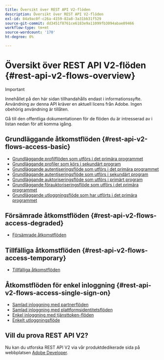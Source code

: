 ```yaml
---
title: Översikt över REST API V2-flöden
description: Översikt över REST API V2-flöden
exl-id: 84a9ac0f-c26a-4159-82a8-3a31bb31f529
source-git-commit: dd3451f8761ce6183e9a11099fb3094abae09466
workflow-type: tm+mt
source-wordcount: '170'
ht-degree: 0%

---
```


# Översikt över REST API V2-flöden {#rest-api-v2-flows-overview}

>[!IMPORTANT]
>
> Innehållet på den här sidan tillhandahålls endast i informationssyfte. Användning av denna API kräver en aktuell licens från Adobe. Ingen obehörig användning är tillåten.

Gå till den offentliga dokumentationen för de flöden du är intresserad av i listan nedan för att komma igång.

## Grundläggande åtkomstflöden {#rest-api-v2-flows-access-basic}

* [Grundläggande profilflöden som utförs i det primära programmet](./basic-access-flows/rest-api-v2-basic-profiles-primary-application-flow.md)
* [Grundläggande profiler som körs i sekundärt program](./basic-access-flows/rest-api-v2-basic-profiles-secondary-application-flow.md)
* [Grundläggande autentiseringsflöde som utförs i det primära programmet](./basic-access-flows/rest-api-v2-basic-authentication-primary-application-flow.md)
* [Grundläggande autentiseringsflöde som utförs i sekundärt program](./basic-access-flows/rest-api-v2-basic-authentication-secondary-application-flow.md)
* [Grundläggande auktoriseringsflöde som utförs i primärt program](./basic-access-flows/rest-api-v2-basic-authorization-primary-application-flow.md)
* [Grundläggande förauktoriseringsflöde som utförs i det primära programmet](./basic-access-flows/rest-api-v2-basic-preauthorization-primary-application-flow.md)
* [Grundläggande utloggningsflöde som har utförts i det primära programmet](./basic-access-flows/rest-api-v2-basic-logout-primary-application-flow.md)

## Försämrade åtkomstflöden {#rest-api-v2-flows-access-degraded}

* [Försämrade åtkomstflöden](./degraded-access-flows/rest-api-v2-access-degraded-flows.md)

## Tillfälliga åtkomstflöden {#rest-api-v2-flows-access-temporary}

* [Tillfälliga åtkomstflöden](./temporary-access-flows/rest-api-v2-access-temporary-flows.md)

## Åtkomstflöden för enkel inloggning {#rest-api-v2-flows-access-single-sign-on}

* [Samlad inloggning med partnerflöden](./single-sign-on-access-flows/rest-api-v2-single-sign-on-partner-flows.md)
* [Samlad inloggning med plattformsidentitetsflöden](./single-sign-on-access-flows/rest-api-v2-single-sign-on-platform-identity-flows.md)
* [Enkel inloggning med tjänsttoken-flöden](./single-sign-on-access-flows/rest-api-v2-single-sign-on-service-token-flows.md)
* [Enkelt utloggningsflöde](./single-sign-on-access-flows/rest-api-v2-single-sign-on-logout-flow.md)

## Vill du prova REST API V2?

Nu kan du utforska REST API V2 via vår produktdedikerade sida på webbplatsen [Adobe Developer](https://developer.adobe.com/adobe-pass/).
